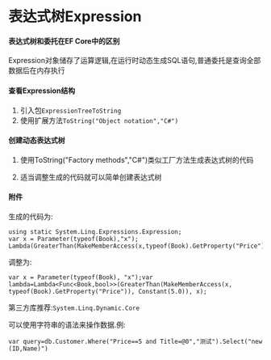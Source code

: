 # 表达式树Expression

#### 表达式树和委托在EF Core中的区别

Expression对象储存了运算逻辑,在运行时动态生成SQL语句,普通委托是查询全部数据后在内存执行

#### 查看Expression结构

1. 引入包`ExpressionTreeToString`
2. 使用扩展方法`ToString("Object notation","C#")`

#### 创建动态表达式树

1. 使用ToString("Factory methods","C#")类似工厂方法生成表达式树的代码

2. 适当调整生成的代码就可以简单创建表达式树

#### 附件

生成的代码为:

```
using static System.Linq.Expressions.Expression;
var x = Parameter(typeof(Book),"x");
Lambda(GreaterThan(MakeMemberAccess(x,typeof(Book).GetProperty("Price")),Constant(5)),x)
```

调整为:

```
var x = Parameter(typeof(Book), "x");var lambda=Lambda<Func<Book,bool>>(GreaterThan(MakeMemberAccess(x, typeof(Book).GetProperty("Price")), Constant(5.0)), x);
```

第三方库推荐:`System.Linq.Dynamic.Core`

可以使用字符串的语法来操作数据.例:

`var query=db.Customer.Where("Price==5 and Title=@0","测试").Select("new (ID,Name)")`
